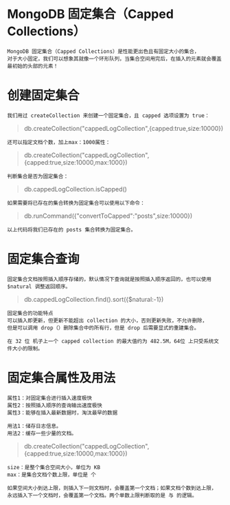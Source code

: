 # MongoDB 固定集合（Capped Collections）

	MongoDB 固定集合（Capped Collections）是性能更出色且有固定大小的集合，
	对于大小固定，我们可以想象其就像一个环形队列，当集合空间用完后，在插入的元素就会覆盖最初始的头部的元素！

# 创建固定集合
	我们用过 createCollection 来创建一个固定集合，且 capped 选项设置为 true：

>db.createCollection("cappedLogCollection",{capped:true,size:10000})

	还可以指定文档个数，加上max：1000属性：

>db.createCollection("cappedLogCollection",{capped:true,size:10000,max:1000})

	判断集合是否为固定集合：

>db.cappedLogCollection.isCapped()


	如果需要将已存在的集合转换为固定集合可以使用以下命令：

>db.runCommand({"convertToCapped":"posts",size:10000})


	以上代码将我们已存在的 posts 集合转换为固定集合。

# 固定集合查询

	固定集合文档按照插入顺序存储的，默认情况下查询就是按照插入顺序返回的，也可以使用$natural 调整返回顺序。

>db.cappedLogCollection.find().sort({$natural:-1})

	固定集合的功能特点
	可以插入即更新，但更新不能超出 collection 的大小，否则更新失败，不允许删除，
	但是可以调用 drop（）删除集合中的所有行，但是 drop 后需要显式的重建集合。

	在 32 位 机子上一个 capped collection 的最大值约为 482.5M，64位 上只受系统文件大小的限制。

# 固定集合属性及用法

	属性1：对固定集合进行插入速度极快
	属性2：按照插入顺序的查询输出速度极快
	属性3：能够在插入最新数据时，淘汰最早的数据

	用法1：储存日志信息。
	用法2：缓存一些少量的文档。
	
>db.createCollection("cappedLogCollection",{capped:true,size:10000,max:1000})

	size：是整个集合空间大小，单位为 KB
	max：是集合文档个数上限，单位是 个

	如果空间大小到达上限，则插入下一则文档时，会覆盖第一个文档；如果文档个数到达上限，
	永远插入下一个文档时，会覆盖第一个文档。两个单数上限判断取的是 与 的逻辑。
	